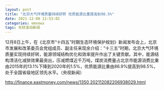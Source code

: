 ```yaml
---
layout: post
title: "北京大气环境质量持续好转 优质能源比重提高到98.5%"
date: 2021-12-08 12:53:02
categories: emnews
tags: 东财滚动新闻
---
```


12月8日上午，在《北京市“十四五”时期生态环境保护规划》新闻发布会上，北京市发展和改革委员会党组成员、副主任来现余介绍：“十三五”时期，北京大气环境质量实现持续好转，能源领域结构优化和效率提升作出了关键贡献。其中，能源结构清洁化减排效果最突出，压减燃煤近千万吨，煤炭消费量占北京市能源消费比重由2015年的13.1%下降到2020年的1.5%，优质能源比重由86.9%提高到98.5%，处于全国省级地区领先水平。（央视新闻）

<http://finance.eastmoney.com/news/1350,202112082206938029.html>